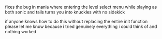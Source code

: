 fixes the bug in mania where entering the level select menu while playing as both sonic and tails turns you into knuckles with no sidekick

if anyone knows how to do this without replacing the entire init function please let me know because i tried genuinely everything i could think of and nothing worked
